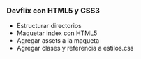 ### Devflix con HTML5 y CSS3

* Estructurar directorios
* Maquetar index con HTML5
* Agregar assets a la maqueta
* Agregar clases y referencia a estilos.css